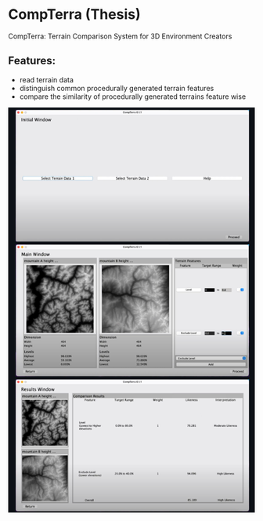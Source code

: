 # CompTerra (Thesis)
CompTerra: Terrain Comparison System for 3D Environment Creators

## Features: 
- read terrain data
- distinguish common procedurally generated terrain features
- compare the similarity of procedurally generated terrains feature wise

![Screenshots of the application](/screenshot3.png)
